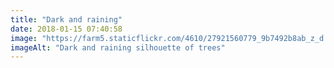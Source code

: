 ```yaml
---
title: "Dark and raining"
date: 2018-01-15 07:40:58
image: "https://farm5.staticflickr.com/4610/27921560779_9b7492b8ab_z_d.jpg"
imageAlt: "Dark and raining silhouette of trees"
---
```


